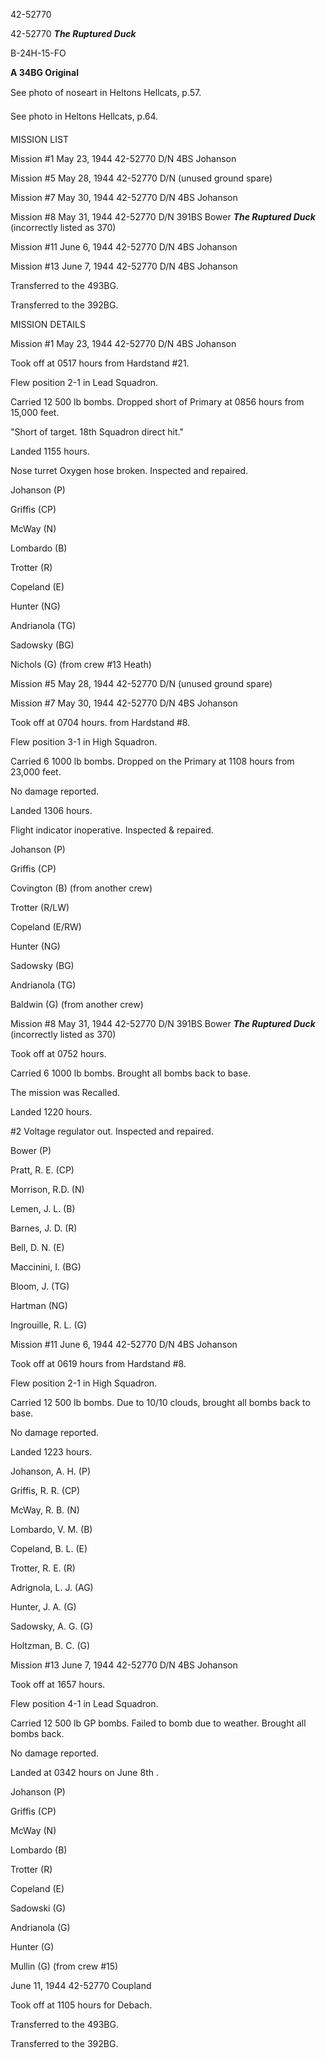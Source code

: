 





42-52770






 




42-52770 ***The Ruptured Duck***

B-24H-15-FO

**A 34BG Original**

See photo of noseart in Heltons Hellcats, p.57.

See photo in Heltons Hellcats, p.64.

MISSION LIST

Mission #1 May 23, 1944 42-52770 D/N 4BS Johanson

Mission #5 May 28, 1944 42-52770 D/N (unused ground spare)

Mission #7 May 30, 1944 42-52770 D/N 4BS Johanson

Mission #8 May 31, 1944 42-52770 D/N 391BS Bower ***The
Ruptured Duck*** (incorrectly listed as 370\)

Mission #11 June 6, 1944 42-52770 D/N 4BS Johanson

Mission #13 June 7, 1944 42-52770 D/N 4BS Johanson

Transferred to the 493BG.

Transferred to the 392BG.

MISSION DETAILS

Mission #1 May 23, 1944 42-52770 D/N 4BS Johanson

Took off at 0517 hours from Hardstand #21.

Flew position 2-1 in Lead Squadron.

Carried 12 500 lb bombs. Dropped short of Primary at 0856
hours from 15,000 feet.

"Short of target. 18th Squadron direct hit."

Landed 1155 hours.

Nose turret Oxygen hose broken. Inspected and repaired.

Johanson (P)

Griffis (CP)

McWay (N)

Lombardo (B)

Trotter (R)

Copeland (E)

Hunter (NG)

Andrianola (TG)

Sadowsky (BG)

Nichols (G) (from crew #13 Heath)

Mission #5 May 28, 1944 42-52770 D/N (unused ground spare)

Mission #7 May 30, 1944 42-52770 D/N 4BS Johanson

Took off at 0704 hours. from Hardstand #8.

Flew position 3-1 in High Squadron.

Carried 6 1000 lb bombs. Dropped on the Primary at 1108
hours from 23,000 feet.

No damage reported.

Landed 1306 hours.

Flight indicator inoperative. Inspected \& repaired.

Johanson (P)

Griffis (CP)

Covington (B) (from another crew)

Trotter (R/LW)

Copeland (E/RW)

Hunter (NG)

Sadowsky (BG)

Andrianola (TG)

Baldwin (G) (from another crew)

Mission #8 May 31, 1944 42-52770 D/N 391BS Bower ***The
Ruptured Duck*** (incorrectly listed as 370\)

Took off at 0752 hours.

Carried 6 1000 lb bombs. Brought all bombs back to base.

The mission was Recalled.

Landed 1220 hours.

#2 Voltage regulator out. Inspected and repaired.

Bower (P)

Pratt, R. E. (CP)

Morrison, R.D. (N)

Lemen, J. L. (B)

Barnes, J. D. (R)

Bell, D. N. (E)

Maccinini, I. (BG)

Bloom, J. (TG)

Hartman (NG)

Ingrouille, R. L. (G)

Mission #11 June 6, 1944 42-52770 D/N 4BS Johanson

Took off at 0619 hours from Hardstand #8.

Flew position 2-1 in High Squadron.

Carried 12 500 lb bombs. Due to 10/10 clouds, brought all
bombs back to base.

No damage reported.

Landed 1223 hours.

Johanson, A. H. (P)

Griffis, R. R. (CP)

McWay, R. B. (N)

Lombardo, V. M. (B)

Copeland, B. L. (E)

Trotter, R. E. (R)

Adrignola, L. J. (AG)

Hunter, J. A. (G)

Sadowsky, A. G. (G)

Holtzman, B. C. (G)

Mission #13 June 7, 1944 42-52770 D/N 4BS Johanson

Took off at 1657 hours.

Flew position 4-1 in Lead Squadron.

Carried 12 500 lb GP bombs. Failed to bomb due to weather.
Brought all bombs back.

No damage reported.

Landed at 0342 hours on June 8th .

Johanson (P)

Griffis (CP)

McWay (N)

Lombardo (B)

Trotter (R)

Copeland (E)

Sadowski (G)

Andrianola (G)

Hunter (G)

Mullin (G) (from crew #15)


June 11, 1944 42-52770 Coupland

Took off at 1105 hours for Debach.

Transferred to the 493BG.

Transferred to the 392BG.




